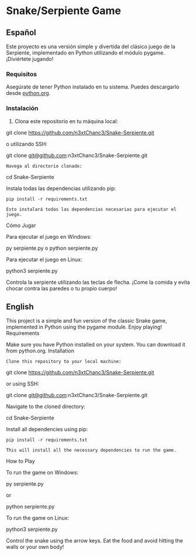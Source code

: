# Snake/Serpiente Game

## Español

Este proyecto es una versión simple y divertida del clásico juego de la Serpiente, implementado en Python utilizando el módulo pygame. ¡Diviértete jugando!

### Requisitos

Asegúrate de tener Python instalado en tu sistema. Puedes descargarlo desde [python.org](https://www.python.org/downloads/).

### Instalación

1. Clona este repositorio en tu máquina local:

   
git clone https://github.com/n3xtChanc3/Snake-Serpiente.git

o utilizando SSH:

git clone git@github.com:n3xtChanc3/Snake-Serpiente.git

    Navega al directorio clonado:

cd Snake-Serpiente

Instala todas las dependencias utilizando pip:

    pip install -r requirements.txt

    Esto instalará todas las dependencias necesarias para ejecutar el juego.

Cómo Jugar

Para ejecutar el juego en Windows:

py serpiente.py
o
python serpiente.py

Para ejecutar el juego en Linux:

python3 serpiente.py

Controla la serpiente utilizando las teclas de flecha. ¡Come la comida y evita chocar contra las paredes o tu propio cuerpo!




## English



This project is a simple and fun version of the classic Snake game, implemented in Python using the pygame module. Enjoy playing!
Requirements

Make sure you have Python installed on your system. You can download it from python.org.
Installation

    Clone this repository to your local machine:

git clone https://github.com/n3xtChanc3/Snake-Serpiente.git

or using SSH:

git clone git@github.com:n3xtChanc3/Snake-Serpiente.git

Navigate to the cloned directory:

cd Snake-Serpiente

Install all dependencies using pip:

    pip install -r requirements.txt

    This will install all the necessary dependencies to run the game.

How to Play

To run the game on Windows:

py serpiente.py

or

python serpiente.py

To run the game on Linux:

python3 serpiente.py

Control the snake using the arrow keys. Eat the food and avoid hitting the walls or your own body!
